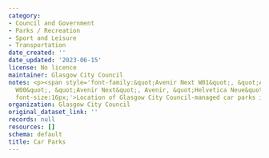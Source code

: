 ```yaml
---
category:
- Council and Government
- Parks / Recreation
- Sport and Leisure
- Transportation
date_created: ''
date_updated: '2023-06-15'
license: No licence
maintainer: Glasgow City Council
notes: <p><span style='font-family:&quot;Avenir Next W01&quot;, &quot;Avenir Next
  W00&quot;, &quot;Avenir Next&quot;, Avenir, &quot;Helvetica Neue&quot;, sans-serif;
  font-size:16px;'>Location of Glasgow City Council-managed car parks in Glasgow.</span></p>
organization: Glasgow City Council
original_dataset_link: ''
records: null
resources: []
schema: default
title: Car Parks
---
```

